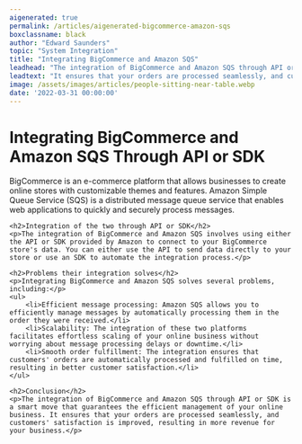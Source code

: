 ```yaml
---
aigenerated: true
permalink: /articles/aigenerated-bigcommerce-amazon-sqs
boxclassname: black
author: "Edward Saunders"
topic: "System Integration"
title: "Integrating BigCommerce and Amazon SQS"
leadhead: "The integration of BigCommerce and Amazon SQS through API or SDK is a smart move that guarantees the efficient management of your online business"
leadtext: "It ensures that your orders are processed seamlessly, and customers' satisfaction is improved, resulting in more revenue for your business."
image: /assets/images/articles/people-sitting-near-table.webp
date: '2022-03-31 00:00:00'
---
```

<div class="arttext">	<h1>Integrating BigCommerce and Amazon SQS Through API or SDK</h1>
	<p>BigCommerce is an e-commerce platform that allows businesses to create online stores with customizable themes and features. Amazon Simple Queue Service (SQS) is a distributed message queue service that enables web applications to quickly and securely process messages.</p>

	<h2>Integration of the two through API or SDK</h2>
	<p>The integration of BigCommerce and Amazon SQS involves using either the API or SDK provided by Amazon to connect to your BigCommerce store's data. You can either use the API to send data directly to your store or use an SDK to automate the integration process.</p>

	<h2>Problems their integration solves</h2>
	<p>Integrating BigCommerce and Amazon SQS solves several problems, including:</p>
	<ul>
		<li>Efficient message processing: Amazon SQS allows you to efficiently manage messages by automatically processing them in the order they were received.</li>
		<li>Scalability: The integration of these two platforms facilitates effortless scaling of your online business without worrying about message processing delays or downtime.</li>
		<li>Smooth order fulfillment: The integration ensures that customers' orders are automatically processed and fulfilled on time, resulting in better customer satisfaction.</li>
	</ul>

	<h2>Conclusion</h2>
	<p>The integration of BigCommerce and Amazon SQS through API or SDK is a smart move that guarantees the efficient management of your online business. It ensures that your orders are processed seamlessly, and customers' satisfaction is improved, resulting in more revenue for your business.</p>
</div>
